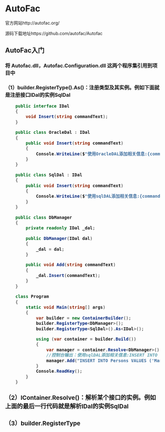 # AutoFac

官方网站http://autofac.org/

源码下载地址https://github.com/autofac/Autofac

## AutoFac入门

### 将 Autofac.dll，Autofac.Configuration.dll 这两个程序集引用到项目中

### （1）builder.RegisterType<Object>().As<Iobject>()：注册类型及其实例。例如下面就是注册接口IDal的实例SqlDal

```c#
    public interface IDal
    {
        void Insert(string commandText);
    }

    public class OracleDal : IDal
    {
        public void Insert(string commandText)
        {
            Console.WriteLine($"使用OracleDAL添加相关信息:{commandText}");
        }
    }

    public class SqlDal : IDal
    {
        public void Insert(string commandText)
        {
            Console.WriteLine($"使用sqlDAL添加相关信息:{commandText}");
        }
    }

	public class DbManager
    {
        private readonly IDal _dal;

        public DbManager(IDal dal)
        {
            _dal = dal;
        }

        public void Add(string commandText)
        {
            _dal.Insert(commandText);
        }
    }

	class Program
    {
        static void Main(string[] args)
        {
            var builder = new ContainerBuilder();
            builder.RegisterType<DbManager>();
            builder.RegisterType<SqlDal>().As<IDal>();

            using (var container = builder.Build())
            {
                var manager = container.Resolve<DbManager>();
                //控制台输出：使用sqlDAL添加相关信息:INSERT INTO Persons VALUES ('Man', '25', 'WangW', 'Shanghai')
                manager.Add("INSERT INTO Persons VALUES ('Man', '25', 'WangW', 'Shanghai')");
            }
            Console.ReadKey();
        }
    }
```

### （2）IContainer.Resolve<Ial>()：解析某个接口的实例。例如上面的最后一行代码就是解析IDal的实例SqlDal

### （3）builder.RegisterType<Object>().Named<Iobject>(string name)：为一个接口注册不同的实例。有时候难免会碰到多个类映射同一个接口，比如SqlDAL和OracleDAL都实现了IDAL接口，为了准确获取想要的类型，就必须在注册时起名字。

```c#
builder.RegisterType<SqlDAL>().Named<IDAL>("sql");
builder.RegisterType<OracleDAL>().Named<IDAL>("oracle");
IContainer container = builder.Build();
SqlDAL sqlDAL = (SqlDAL)container.ResolveNamed<IDAL>("sql");
OracleDAL oracleDAL = (OracleDAL)container.ResolveNamed<IDAL>("oracle");
```

### （4）IContainer.ResolveNamed<IDAL>(string name):解析某个接口的“命名实例”。例如上面的最后一行代码就是解析IDal的命名实例OracleDal

### （5）builder.RegisterType<Object>().Keyed<Iobject>(Enum enum)：以枚举的方式为一个接口注册不同的实例。有时候我们会将某一个接口的不同实现用枚举来区分，而不是字符串

```c#
public enum DBType{ Sql, Oracle}
builder.RegisterType<SqlDAL>().Keyed<IDAL>(DBType.Sql);
builder.RegisterType<OracleDAL>().Keyed<IDAL>(DBType.Oracle);
IContainer container = builder.Build();
SqlDAL sqlDAL = (SqlDAL)container.ResolveKeyed<IDAL>(DBType.Sql);
OracleDAL oracleDAL = (OracleDAL)container.ResolveKeyed<IDAL>(DBType.Oracle);
```

### （6）IContainer.ResolveKeyed<IDAL>(Enum enum):根据枚举值解析某个接口的特定实例。例如上面的最后一行代码就是解析IDAL的特定实例OracleDAL

### （7）builder.RegisterType<Worker>().InstancePerDependency()：用于控制对象的生命周期，每次加载实例时都是新建一个实例，默认就是这种方式

### （8）builder.RegisterType<Worker>().SingleInstance()：用于控制对象的生命周期，每次加载实例时都是返回同一个实例

### （9）IContainer.Resolve<T>(NamedParameter namedParameter):在解析实例T时给其赋值

```c#
DBManager manager = container.Resolve<DBManager>(new NamedParameter("name", "SQL"));
public class DBManager 
{   
    IDAL dal;
    public DBManager (string name,IDAL  _dal)
    {
        Name = name;
        dal= _dal;
    }
}
```

### （10）builder.RegisterAssemblyTypes(Assembly assembly):注册程序集下所有类型

```c#
builder.RegisterAssemblyTypes(typeof(Program).Assembly).AsImplementedInterfaces();
//或者  AsImplementedInterfaces表示注册的类型，以接口的方式注册

builder.RegisterAssemblyTypes(typeof(IRepository<>).Assembly).Where(t => t.IsClass && t.Name.EndsWith("Repository")).AsImplementedInterfaces();
```

## 通过配置的方式使用AutoFac

### （1）先配置好配置文件

```xml
   <?xml version="1.0"?>
　　<configuration>
  　　<configSections>
    　　<section name="autofac" type="Autofac.Configuration.SectionHandler, Autofac.Configuration"/>
  　　</configSections>
  　　<autofac defaultAssembly="ConsoleApplication1">
    　　<components>
      　　<component type="ConsoleApplication1.SqlDAL, ConsoleApplication1" service="ConsoleApplication1.IDAL" />
    　　</components>
  　　</autofac>
　　</configuration>
```

### （2）读取配置实现依赖注入（注意引入Autofac.Configuration.dll）

```c#
	static void Main(string[] args)
    {
        ContainerBuilder builder = new ContainerBuilder();
        builder.RegisterType<DBManager>();
        builder.RegisterModule(new ConfigurationSettingsReader("autofac"));
        using (IContainer container = builder.Build())
        {
            DBManager manager = container.Resolve<DBManager>();
            manager.Add("INSERT INTO Persons VALUES ('Man', '25', 'WangW', 'Shanghai')"); 
    } 
```

## ASP.NET MVC与AtuoFac

### 1、首先在函数Application_Start() 注册自己的控制器类，一定要引入Autofac.Integration.Mvc.dll

```c#
using System;
using System.Collections.Generic;
using System.Linq;
using System.Web;
using System.Web.Http;
using System.Web.Mvc;
using System.Web.Optimization;
using System.Web.Routing;
using Autofac;
using AtuoFacOfMVC4.Models;
using System.Reflection;
using Autofac.Integration.Mvc;


namespace AtuoFacOfMVC4
{
   public class MvcApplication : System.Web.HttpApplication
    {
        protected void Application_Start()
        {
            var builder = new ContainerBuilder();
            SetupResolveRules(builder);
            builder.RegisterControllers(Assembly.GetExecutingAssembly());
            var container = builder.Build();
            DependencyResolver.SetResolver(new AutofacDependencyResolver(container));

            AreaRegistration.RegisterAllAreas();
            WebApiConfig.Register(GlobalConfiguration.Configuration);
            FilterConfig.RegisterGlobalFilters(GlobalFilters.Filters);
            RouteConfig.RegisterRoutes(RouteTable.Routes);
            BundleConfig.RegisterBundles(BundleTable.Bundles);
            AuthConfig.RegisterAuth();
        }
        private void SetupResolveRules(ContainerBuilder builder)
        {
            builder.RegisterType<StudentRepository>().As<IStudentRepository>();
        }
    }
}
```

### 2、现在在你的MVC程序中注入依赖代码就ok了

### （1）首先声明一个Student学生类

```c#
using System;
using System.Collections.Generic;
using System.Linq;
using System.Web;

namespace AtuoFacOfMVC4.Models
{
    public class Student
    {
        public int Id { get; set; }
        public string Name { get; set; }
        public string Graduation { get; set; }
        public string School { get; set; }
        public string Major { get; set; }
    }
}
```

### （2）然后声明仓储接口及其实现

```c#
using System;
using System.Collections.Generic;
using System.Linq;
using System.Text;

namespace AtuoFacOfMVC4.Models
{
    public interface IStudentRepository
    {
        IEnumerable<Student> GetAll();
        Student Get(int id);
        Student Add(Student item);
        bool Update(Student item);
        bool Delete(int id);
    }
}
```

### （3）最后添加控制器StudentController，并注入依赖代码

```c#
using System;
using System.Collections.Generic;
using System.Linq;
using System.Web;
using System.Web.Mvc;
using AtuoFacOfMVC4.Models;

namespace AtuoFacOfMVC4.Controllers
{
    public class StudentController : Controller
    {
        readonly IStudentRepository repository;
        //构造器注入
        public StudentController(IStudentRepository repository)
        {
            this.repository = repository;
        }

        public ActionResult Index()
        {
            var data = repository.GetAll();
            return View(data);
        }

    }
}
```

